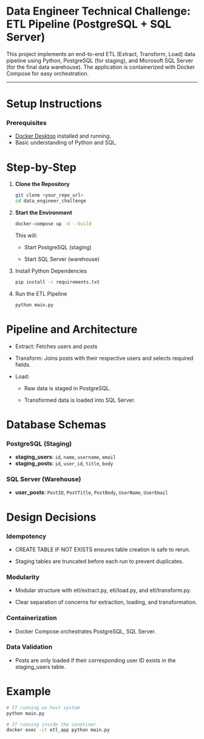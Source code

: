 #  Data Engineer Technical Challenge: ETL Pipeline (PostgreSQL + SQL Server)

This project implements an end-to-end ETL (Extract, Transform, Load) data pipeline using Python, PostgreSQL (for staging), and Microsoft SQL Server (for the final data warehouse). The application is containerized with Docker Compose for easy orchestration.

---

#  Setup Instructions

### Prerequisites
- [Docker Desktop](https://www.docker.com/products/docker-desktop/) installed and running.
- Basic understanding of Python and SQL.

# Step-by-Step

1. **Clone the Repository**
   ```bash
   git clone <your_repo_url>
   cd data_engineer_challenge
2. **Start the Environment**
   ```bash
   docker-compose up -d --build 
   ```
   This will:
   - Start PostgreSQL (staging)

    - Start SQL Server (warehouse)

3. Install Python Dependencies
   ```bash
   pip install -r requirements.txt
   ```
4. Run the ETL Pipeline
   ``` bash
   python main.py
   ```
# Pipeline and Architecture
   - Extract: Fetches users and posts 

   - Transform: Joins posts with their respective users and selects required fields.

   - Load: 
        - Raw data is staged in PostgreSQL.

        - Transformed data is loaded into SQL Server.
# Database Schemas

### PostgreSQL (Staging)
- **staging_users**: `id`, `name`, `username`, `email`
- **staging_posts**: `id`, `user_id`, `title`, `body`

### SQL Server (Warehouse)
- **user_posts**: `PostID`, `PostTitle`, `PostBody`, `UserName`, `UserEmail`


# Design Decisions

### Idempotency
- CREATE TABLE IF NOT EXISTS ensures table creation is safe to rerun.

- Staging tables are truncated before each run to prevent duplicates.

### Modularity
- Modular structure with etl/extract.py, etl/load.py, and etl/transform.py.

- Clear separation of concerns for extraction, loading, and transformation.

### Containerization
- Docker Compose orchestrates PostgreSQL, SQL Server.
 
### Data Validation
- Posts are only loaded if their corresponding user ID exists in the staging_users table.

# Example
```bash
# If running on host system
python main.py

# If running inside the conatiner
docker exec -it etl_app python main.py
```